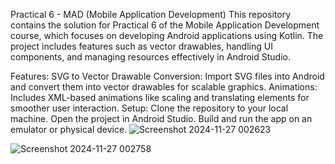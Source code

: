 Practical 6 - MAD (Mobile Application Development)
This repository contains the solution for Practical 6 of the Mobile Application Development course, which focuses on developing Android applications using Kotlin. The project includes features such as vector drawables, handling UI components, and managing resources effectively in Android Studio.

Features:
SVG to Vector Drawable Conversion: Import SVG files into Android and convert them into vector drawables for scalable graphics.
Animations: Includes XML-based animations like scaling and translating elements for smoother user interaction.
Setup:
Clone the repository to your local machine.
Open the project in Android Studio.
Build and run the app on an emulator or physical device.
![Screenshot 2024-11-27 002623](https://github.com/user-attachments/assets/828375c9-434c-4f5a-876b-275788b66467)

![Screenshot 2024-11-27 002758](https://github.com/user-attachments/assets/00cd5327-a22b-4366-a646-80012ae5d097)
